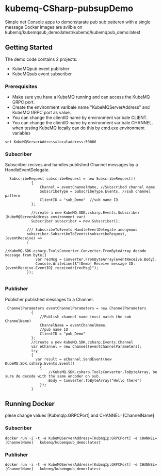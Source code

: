 # kubemq-CSharp-pubsupDemo
Simple net Console apps to demonstarate pub sub patteren with a single message
Docker images are avilble on kubemq/kubemqsub_demo:latest/kubemq/kubemqpub_demo:latest

## Getting Started
The demo code contains 2 projects:
* KubeMQpub event publisher 
* KubeMQsub event subscriber

### Prerequisites
* Make sure you have a KubeMQ running and can access the KubeMQ GRPC port.
* Create the environment varibale name "KubeMQServerAddress" and KubeMQ GRPC port as value.
* You can change the clientID name by environment varibale CLIENT.
* You can change the clientID name by environment varibale CHANNEL.
when testing KubeMQ locally can do this by cmd.exe environment variables

```
set KubeMQServerAddress=localaddress:50000
```

### Subscriber
Subscriber recives and handles published Channel messages by a HandleEventDelegate.

```
  SubscribeRequest subscribeRequest = new SubscribeRequest()
            {
                Channel = eventChannelName, //Subscribed channel name
                SubscribeType = SubscribeType.Events, //sub channel pattern
                ClientID = "sub_Demo"  //sub name ID
            };

            //create a new KubeMQ.SDK.csharp.Events.Subscriber (KubeMQServerAddress environment var)
            Subscriber subscriber = new Subscriber();
           
          /// SubscribeToEvents HandleEventDelegate anonymous 
          subscriber.SubscribeToEvents(subscribeRequest, (eventReceive) =>
          {
              //KubeMQ.SDK.csharp.ToolsConverter.Converter.FromByteArray decode message from byte[]
              var recMsg = Converter.FromByteArray(eventReceive.Body);
              Console.WriteLine($"[Demo] Receive message ID:{eventReceive.EventID} received:{recMsg}");
          });
            
```
### Publisher
Publisher published messages to a Channel.
```
 ChannelParameters eventChannelParameters = new ChannelParameters
            {
                //Publish channel name (must match the sub ChannelName)
                ChannelName = eventChannelName,
                //pub name ID
                ClientID = "pub_Demo"
            };
            //Create a new KubeMQ.SDK.csharp.Events.Channel 
            var eChannel = new Channel(eventChannelParameters);          
            try
            {   
              var result = eChannel.SendEvent(new KubeMQ.SDK.csharp.Events.Event()
                {
                    //KubeMQ.SDK.csharp.ToolsConverter.ToByteArray, be sure do decode with the same encoder on sub.
                    Body = Converter.ToByteArray("Hello there")
                });
            }
```
## Running Docker
plese change values [KubmqIp:GRPCPort] and CHANNEL=[ChannelName]
### Subscriber
```
docker run -i -t -e KubeMQServerAddress=[KubmqIp:GRPCPort] -e CHANNEL=[ChannelName]   kubemq/kubemqsub_demo:latest
```
### Publisher
```
docker run -i -t -e KubeMQServerAddress=[KubmqIp:GRPCPort] -e CHANNEL=[ChannelName]   kubemq/kubemqpub_demo:latest
```
